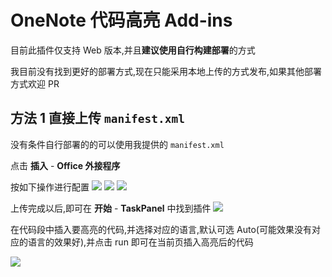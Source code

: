 # OneNote 代码高亮 Add-ins

目前此插件仅支持 Web 版本,并且**建议使用自行构建部署**的方式

我目前没有找到更好的部署方式,现在只能采用本地上传的方式发布,如果其他部署方式欢迎 PR

## 方法 1 直接上传 `manifest.xml`

没有条件自行部署的的可以使用我提供的 `manifest.xml` 

点击 **插入** - **Office 外接程序**

按如下操作进行配置
![](https://tva1.sinaimg.cn/large/007S8ZIlly1gh5q0zjelnj325607k0v4.jpg)
![](https://tva1.sinaimg.cn/large/007S8ZIlly1gh5q514gvoj316e0kaq47.jpg)
![](https://tva1.sinaimg.cn/large/007S8ZIlly1gh5q3jt1s0j30nq0esgmc.jpg)

上传完成以后,即可在
**开始** - **TaskPanel** 中找到插件
![](https://tva1.sinaimg.cn/large/007S8ZIlly1gh5q6kmisdj325i07kgm3.jpg)

在代码段中插入要高亮的代码,并选择对应的语言,默认可选 Auto(可能效果没有对应的语言的效果好),并点击 run 即可在当前页插入高亮后的代码

![](https://tva1.sinaimg.cn/large/007S8ZIlly1gh5ucvscv7j31cb0u0abs.jpg)

